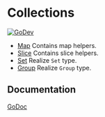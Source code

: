 # Collections

[![GoDev](https://img.shields.io/static/v1?label=godev&message=reference&color=00add8)][godev]

[godev]: https://pkg.go.dev/github.com/gotidy/lib/collections

- [Map](maps/README.md) Contains map helpers.
- [Slice](slice/README.md) Contains slice helpers.
- [Set](set/README.md) Realize `Set` type.
- [Group](group/README.md) Realize `Group` type.

## Documentation

[GoDoc](http://godoc.org/github.com/gotidy/slice)
